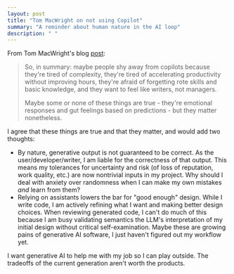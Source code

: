 ```yaml
---
layout: post
title: "Tom MacWright on not using Copilot"
summary: "A reminder about human nature in the AI loop"
description: " "
---
```


From Tom MacWright's blog [post](https://macwright.com/2024/11/20/not-using-copilot):
> So, in summary: maybe people shy away from copilots because they're tired of complexity, they're tired of accelerating productivity without improving hours, they're afraid of forgetting rote skills and basic knowledge, and they want to feel like writers, not managers.
>
> Maybe some or none of these things are true - they're emotional responses and gut feelings based on predictions - but they matter nonetheless.

I agree that these things are true and that they matter, and would add two thoughts:
- By nature, generative output is not guaranteed to be correct. As the user/developer/writer, I am liable for the correctness of that output. This means my tolerances for uncertainty and risk (of loss of reputation, work quality, etc.) are now nontrivial inputs in my project. Why should I deal with anxiety over randomness when I can make my own mistakes _and_ learn from them?
- Relying on assistants lowers the bar for "good enough" design. While I write code, I am actively refining what I want and making better design choices. When reviewing generated code, I can't do much of this because I am busy validating semantics the LLM's interpretation of my initial design without critical self-examination. Maybe these are growing pains of generative AI software, I just haven't figured out my workflow yet.

I want generative AI to help me with my job so I can play outside. The tradeoffs of the current generation aren't worth the products.
